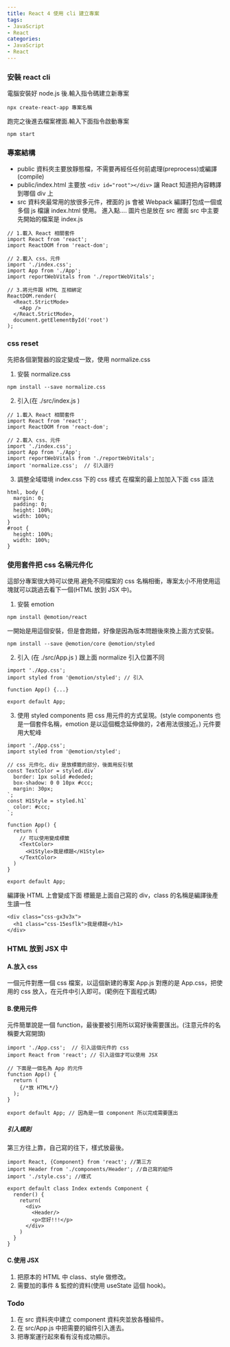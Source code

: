 ```yaml
---
title: React 4 使用 cli 建立專案
tags: 
- JavaScript
- React
categories:
- JavaScript
- React
---
```

### 安裝 react cli
電腦安裝好 node.js 後.輸入指令碼建立新專案
```
npx create-react-app 專案名稱
```

跑完之後進去檔案裡面.輸入下面指令啟動專案
```
npm start
```
### 專案結構
- public 資料夾主要放靜態檔，不需要再經任任何前處理(preprocess)或編譯(compile)
- public/index.html 主要放 ```<div id="root"></div>``` 讓 React 知道把內容轉譯到哪個 div 上
- src 資料夾最常用的放很多元件，裡面的 js 會被 Webpack 編譯打包成一個或多個 js 檔讓 index.html 使用。
進入點....
圖片也是放在 src 裡面
src 中主要先開始的檔案是 index.js
```
// 1.載入 React 相關套件
import React from 'react';
import ReactDOM from 'react-dom';

// 2.載入 css、元件
import './index.css';
import App from './App';
import reportWebVitals from './reportWebVitals';

// 3.將元件跟 HTML 互相綁定
ReactDOM.render(
  <React.StrictMode>
    <App />
  </React.StrictMode>,
  document.getElementById('root')
);
```

### css reset
先把各個瀏覽器的設定變成一致，使用 normalize.css
1. 安裝 normalize.css
```
npm install --save normalize.css
```

2. 引入(在 ./src/index.js )
```
// 1.載入 React 相關套件
import React from 'react';
import ReactDOM from 'react-dom';

// 2.載入 css、元件
import './index.css';
import App from './App';
import reportWebVitals from './reportWebVitals';
import 'normalize.css';  // 引入這行
```

3. 調整全域環境 index.css 下的 css 樣式
在檔案的最上加加入下面 css 語法
```
html, body {
  margin: 0;
  padding: 0;
  height: 100%;
  width: 100%;
}
#root {
  height: 100%;
  width: 100%;
}
```

### 使用套件把 css 名稱元件化
這部分專案很大時可以使用.避免不同檔案的 css 名稱相衝，專案太小不用使用這塊就可以跳過去看下一個(HTML 放到 JSX 中)。

1. 安裝 emotion
```
npm install @emotion/react
```

一開始是用這個安裝，但是會跑錯，好像是因為版本問題後來換上面方式安裝。
```
npm install --save @emotion/core @emotion/styled
```

2. 引入 (在 ./src/App.js ) 
跟上面 normalize 引入位置不同
```
import './App.css';
import styled from '@emotion/styled'; // 引入

function App() {...}

export default App;
```

3. 使用 styled components
把 css 用元件的方式呈現。(style components 也是一個套件名稱，emotion 是以這個概念延伸做的，2者用法很接近。)
元件要用大駝峰
```
import './App.css';
import styled from '@emotion/styled';

// css 元件化，div 是放標籤的部分，後面用反引號
const TextColor = styled.div`
  border: 1px solid #ededed;
  box-shadow: 0 0 10px #ccc;
  margin: 30px;
`;
const H1Style = styled.h1`
  color: #ccc;
`;

function App() {
  return (
    // 可以使用變成標籤
    <TextColor> 
      <H1Style>我是標題</H1Style>
    </TextColor>
  )
}

export default App;
```

編譯後 HTML 上會變成下面
標籤是上面自己寫的 div，class 的名稱是編譯後產生讀一性
```
<div class="css-gx3v3x">
  <h1 class="css-15esflk">我是標題</h1>
</div>
```

### HTML 放到 JSX 中
#### A.放入 css
一個元件對應一個 css 檔案，以這個新建的專案 App.js 對應的是 App.css，把使用的 css 放入，在元件中引入即可。(範例在下面程式碼)

#### B.使用元件
元件簡單說是一個 function，最後要被引用所以寫好後需要匯出。(注意元件的名稱要大寫開頭)
```
import './App.css';  // 引入這個元件的 css
import React from 'react'; // 引入這個才可以使用 JSX

// 下面是一個名為 App 的元件
function App() {
  return (
    {/*放 HTML*/}
  );
}

export default App; // 因為是一個 component 所以完成需要匯出
```

##### 引入規則
第三方往上靠，自己寫的往下，樣式放最後。
```
import React, {Component} from 'react'; //第三方
import Header from './components/Header'; //自己寫的組件
import './style.css'; //樣式

export default class Index extends Component {
  render() {
    return(
      <div>
        <Header/>
        <p>您好!!!</p>
      </div>
    )
  }
}
```

#### C.使用 JSX
1. 把原本的 HTML 中 class、style 做修改。
2. 需要加的事件 & 監控的資料(使用 useState 這個 hook)。



### Todo
1. 在 src 資料夾中建立 component 資料夾並放各種組件。
2. 在 src/App.js 中把需要的組件引入進去。
3. 把專案運行起來看有沒有成功顯示。


